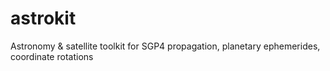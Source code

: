# astrokit
Astronomy &amp; satellite toolkit for SGP4 propagation, planetary ephemerides, coordinate rotations
